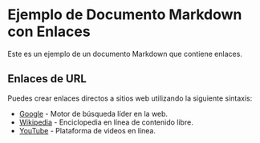 # Ejemplo de Documento Markdown con Enlaces

Este es un ejemplo de un documento Markdown que contiene enlaces.

## Enlaces de URL

Puedes crear enlaces directos a sitios web utilizando la siguiente sintaxis:

- [Google](https://www.google.com) - Motor de búsqueda líder en la web.
- [Wikipedia](https://www.wdikipedia.org) - Enciclopedia en línea de contenido libre.
- [YouTube](https://www.youtube.com) - Plataforma de videos en línea.
